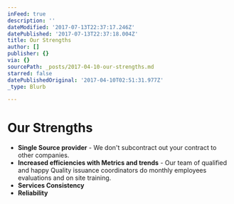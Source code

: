 ```yaml
---
inFeed: true
description: ''
dateModified: '2017-07-13T22:37:17.246Z'
datePublished: '2017-07-13T22:37:18.004Z'
title: Our Strengths
author: []
publisher: {}
via: {}
sourcePath: _posts/2017-04-10-our-strengths.md
starred: false
datePublishedOriginal: '2017-04-10T02:51:31.977Z'
_type: Blurb

---
```

# **Our Strengths**

* **Single Source provider** - We don't subcontract out your contract to other companies.
* **Increased efficiencies with Metrics and trends** - Our team of qualified and happy Quality issuance coordinators do monthly employees evaluations and on site training.
* **Services Consistency**
* **Reliability**
